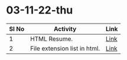  # 03-11-22-thu

| Sl No| Activity | Link |
| -- |--|--|
| 1 | HTML Resume. |[Link](Resume.html) |
| 2 | File extension list in html. |[Link](./File_Extension_List.html) |